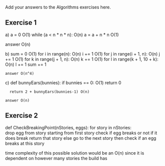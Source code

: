 Add your answers to the Algorithms exercises here.

## Exercise 1

a)  a = 0                     O(1)
    while (a < n * n * n):    O(n)
      a = a + n * n           O(1)
  
  answer O(n)

b)  sum = 0    O(1)
    for i in range(n):   O(n)
      i += 1          O(1)
      for j in range(i + 1, n): O(n)
        j += 1    O(1) 
        for k in range(j + 1, n): O(n)
          k += 1 O(1)
          for l in range(k + 1, 10 + k): O(n)
            l += 1
            sum += 1

    answer O(n^4)

c)  def bunnyEars(bunnies):
      if bunnies == 0: O(1)
        return 0

      return 2 + bunnyEars(bunnies-1) O(n)

    answer O(n)

## Exercise 2


def CheckBreakingPoint(nStories, eggs):
  for story in nStories:     
    drop egg from story starting from first story
    check if egg breaks or not
    if it does break return that story
    else
    go to the next story 
    then check if an egg breaks at this story

time complexity of this possible solution would be an O(n) since it is dependent on however many stories the build has